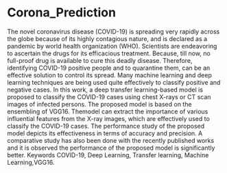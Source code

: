 # Corona_Prediction

The novel coronavirus disease (COVID-19) is spreading very rapidly across the globe because of its
highly contagious nature, and is declared as a pandemic by world health organization (WHO).
Scientists are endeavoring to ascertain the drugs for its efficacious treatment. Because, till now, no
full-proof drug is available to cure this deadly disease. Therefore, identifying COVID-19 positive
people and to quarantine them, can be an effective solution to control its spread. Many machine
learning and deep learning techniques are being used quite effectively to classify positive and
negative cases. In this work, a deep transfer learning-based model is proposed to classify the
COVID-19 cases using chest X-rays or CT scan images of infected persons. The proposed model is
based on the ensembling of VGG16. Themodel can extract the importance of various influential features from the X-ray images, which are
effectively used to classify the COVID-19 cases. The performance study of the proposed model
depicts its effectiveness in terms of accuracy and precision. A comparative study has also been done
with the recently published works and it is observed the performance of the proposed model is
significantly better.
Keywords COVID-19, Deep Learning, Transfer learning, Machine Learning,VGG16.
